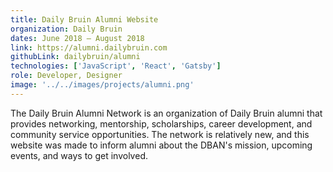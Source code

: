 ```yaml
---
title: Daily Bruin Alumni Website
organization: Daily Bruin
dates: June 2018 – August 2018
link: https://alumni.dailybruin.com
githubLink: dailybruin/alumni
technologies: ['JavaScript', 'React', 'Gatsby']
role: Developer, Designer
image: '../../images/projects/alumni.png'
---
```


The Daily Bruin Alumni Network is an organization of Daily Bruin alumni that provides networking, mentorship, scholarships, career development, and community service opportunities. The network is relatively new, and this website was made to inform alumni about the DBAN's mission, upcoming events, and ways to get involved.
